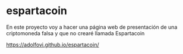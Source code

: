 # espartacoin
En este proyecto voy a hacer una página web de presentación de una criptomoneda falsa y que no crearé llamada Espartacoin

https://adolfovi.github.io/espartacoin/
